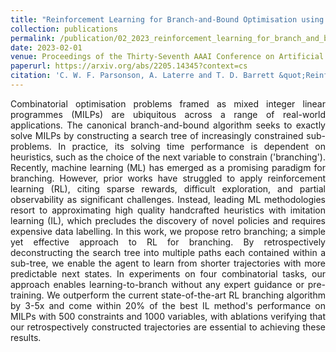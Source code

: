 ```yaml
---
title: "Reinforcement Learning for Branch-and-Bound Optimisation using Retrospective Trajectories"
collection: publications
permalink: /publication/02_2023_reinforcement_learning_for_branch_and_bound_optimisation_using_retrospective_trajectories
date: 2023-02-01
venue: Proceedings of the Thirty-Seventh AAAI Conference on Artificial Intelligence (AAAI)
paperurl: https://arxiv.org/abs/2205.14345?context=cs
citation: 'C. W. F. Parsonson, A. Laterre and T. D. Barrett &quot;Reinforcement Learning for Branch-and-Bound Optimisation using Retrospective Trajectories&quot;, AAAI-23: Proceedings of the Thirty-Seventh AAAI Conference on Artificial Intelligence, 2023'
---
```

<div style="text-align: justify"> 
Combinatorial optimisation problems framed as mixed integer linear programmes
(MILPs) are ubiquitous across a range of real-world applications. The canonical
branch-and-bound algorithm seeks to exactly solve MILPs by constructing a
search tree of increasingly constrained sub-problems. In practice, its solving
time performance is dependent on heuristics, such as the choice of the next
variable to constrain ('branching'). Recently, machine learning (ML) has
emerged as a promising paradigm for branching. However, prior works have
struggled to apply reinforcement learning (RL), citing sparse rewards,
difficult exploration, and partial observability as significant challenges.
Instead, leading ML methodologies resort to approximating high quality
handcrafted heuristics with imitation learning (IL), which precludes the
discovery of novel policies and requires expensive data labelling. In this
work, we propose retro branching; a simple yet effective approach to RL for
branching. By retrospectively deconstructing the search tree into multiple
paths each contained within a sub-tree, we enable the agent to learn from
shorter trajectories with more predictable next states. In experiments on four
combinatorial tasks, our approach enables learning-to-branch without any expert
guidance or pre-training. We outperform the current state-of-the-art RL
branching algorithm by 3-5x and come within 20% of the best IL method's
performance on MILPs with 500 constraints and 1000 variables, with ablations
verifying that our retrospectively constructed trajectories are essential to
achieving these results.
</div>

<!--
   -[View paper here](https://arxiv.org/abs/2205.14345?context=cs)
   -->

